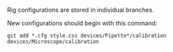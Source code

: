 Rig configurations are stored in individual branches.

New configurations should begin with this command:

    git add *.cfg style.css devices/Pipette*/calibration devices/Microscope/calibration
    
